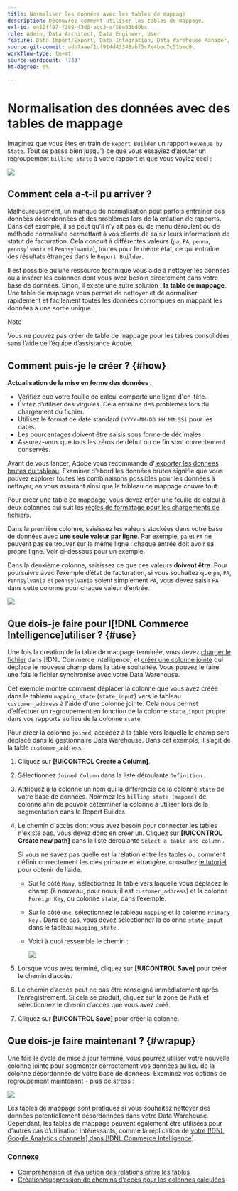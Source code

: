 ```yaml
---
title: Normaliser les données avec les tables de mappage
description: Découvrez comment utiliser les tables de mappage.
exl-id: e452ff87-f298-43d5-acc3-af58e53bd0bc
role: Admin, Data Architect, Data Engineer, User
feature: Data Import/Export, Data Integration, Data Warehouse Manager, Commerce Tables
source-git-commit: adb7aaef1cf914d43348abf5c7e4bec7c51bed0c
workflow-type: tm+mt
source-wordcount: '743'
ht-degree: 0%

---
```


# Normalisation des données avec des tables de mappage

Imaginez que vous êtes en train de `Report Builder` un rapport `Revenue by State`. Tout se passe bien jusqu’à ce que vous essayiez d’ajouter un regroupement `billing state` à votre rapport et que vous voyiez ceci :

![](../../assets/Messy_State_Segments.png)

## Comment cela a-t-il pu arriver ?

Malheureusement, un manque de normalisation peut parfois entraîner des données désordonnées et des problèmes lors de la création de rapports. Dans cet exemple, il se peut qu’il n’y ait pas eu de menu déroulant ou de méthode normalisée permettant à vos clients de saisir leurs informations de statut de facturation. Cela conduit à différentes valeurs (`pa`, `PA`, `penna`, `pennsylvania` et `Pennsylvania`), toutes pour le même état, ce qui entraîne des résultats étranges dans le `Report Builder`.

Il est possible qu’une ressource technique vous aide à nettoyer les données ou à insérer les colonnes dont vous avez besoin directement dans votre base de données. Sinon, il existe une autre solution : **la table de mappage**. Une table de mappage vous permet de nettoyer et de normaliser rapidement et facilement toutes les données corrompues en mappant les données à une sortie unique.

>[!NOTE]
>
>Vous ne pouvez pas créer de table de mappage pour les tables consolidées sans l’aide de l’équipe d’assistance Adobe.

## Comment puis-je le créer ? {#how}

**Actualisation de la mise en forme des données :**

* Vérifiez que votre feuille de calcul comporte une ligne d&#39;en-tête.
* Évitez d’utiliser des virgules. Cela entraîne des problèmes lors du chargement du fichier.
* Utilisez le format de date standard `(YYYY-MM-DD HH:MM:SS)` pour les dates.
* Les pourcentages doivent être saisis sous forme de décimales.
* Assurez-vous que tous les zéros de début ou de fin sont correctement conservés.

Avant de vous lancer, Adobe vous recommande d’[ exporter les données brutes du tableau](../../tutorials/export-raw-data.md). Examiner d’abord les données brutes signifie que vous pouvez explorer toutes les combinaisons possibles pour les données à nettoyer, en vous assurant ainsi que le tableau de mappage couvre tout.

Pour créer une table de mappage, vous devez créer une feuille de calcul à deux colonnes qui suit les [ règles de formatage pour les chargements de fichiers](../../data-analyst/importing-data/connecting-data/using-file-uploader.md).

Dans la première colonne, saisissez les valeurs stockées dans votre base de données avec **une seule valeur par ligne**. Par exemple, `pa` et `PA` ne peuvent pas se trouver sur la même ligne : chaque entrée doit avoir sa propre ligne. Voir ci-dessous pour un exemple.

Dans la deuxième colonne, saisissez ce que ces valeurs **doivent être**. Pour poursuivre avec l’exemple d’état de facturation, si vous souhaitez que `pa`, `PA`, `Pennsylvania` et `pennsylvania` soient simplement `PA`, vous devez saisir `PA` dans cette colonne pour chaque valeur d’entrée.

![](../../assets/Mapping_table_examples.jpg)

## Que dois-je faire pour l[!DNL Commerce Intelligence]utiliser ? {#use}

Une fois la création de la table de mappage terminée, vous devez [charger le fichier](../../data-analyst/importing-data/connecting-data/using-file-uploader.md) dans [!DNL Commerce Intelligence] et [créer une colonne jointe](../../data-analyst/data-warehouse-mgr/calc-column-types.md) qui déplace le nouveau champ dans la table souhaitée. Vous pouvez le faire une fois le fichier synchronisé avec votre Data Warehouse.

Cet exemple montre comment déplacer la colonne que vous avez créée dans le tableau `mapping_state` (`state_input`) vers le tableau `customer_address` à l&#39;aide d&#39;une colonne jointe. Cela nous permet d’effectuer un regroupement en fonction de la colonne `state_input` propre dans vos rapports au lieu de la colonne `state`.

Pour créer la colonne `joined`, accédez à la table vers laquelle le champ sera déplacé dans le gestionnaire Data Warehouse. Dans cet exemple, il s’agit de la table `customer_address`.

1. Cliquez sur **[!UICONTROL Create a Column]**.
1. Sélectionnez `Joined Column` dans la liste déroulante `Definition` .
1. Attribuez à la colonne un nom qui la différencie de la colonne `state` de votre base de données. Nommez les `billing state (mapped)` de colonne afin de pouvoir déterminer la colonne à utiliser lors de la segmentation dans le Report Builder.
1. Le chemin d&#39;accès dont vous avez besoin pour connecter les tables n&#39;existe pas. Vous devez donc en créer un. Cliquez sur **[!UICONTROL Create new path]** dans la liste déroulante `Select a table and column` .

   Si vous ne savez pas quelle est la relation entre les tables ou comment définir correctement les clés primaire et étrangère, consultez [le tutoriel](../../data-analyst/data-warehouse-mgr/create-paths-calc-columns.md) pour obtenir de l’aide.

   * Sur le côté `Many`, sélectionnez la table vers laquelle vous déplacez le champ (à nouveau, pour nous, il est `customer_address`) et la colonne `Foreign Key`, ou colonne `state`, dans l’exemple.
   * Sur le côté `One`, sélectionnez le tableau `mapping` et la colonne `Primary key` . Dans ce cas, vous devez sélectionner la colonne `state_input` dans le tableau `mapping_state` .
   * Voici à quoi ressemble le chemin :

     ![](../../assets/State_Mapping_Path.png)

1. Lorsque vous avez terminé, cliquez sur **[!UICONTROL Save]** pour créer le chemin d’accès.
1. Le chemin d’accès peut ne pas être renseigné immédiatement après l’enregistrement. Si cela se produit, cliquez sur la zone de `Path` et sélectionnez le chemin d’accès que vous avez créé.
1. Cliquez sur **[!UICONTROL Save]** pour créer la colonne.

## Que dois-je faire maintenant ? {#wrapup}

Une fois le cycle de mise à jour terminé, vous pourrez utiliser votre nouvelle colonne jointe pour segmenter correctement vos données au lieu de la colonne désordonnée de votre base de données. Examinez vos options de regroupement maintenant - plus de stress :

![](../../assets/Clean_State_Segments.png)

Les tables de mappage sont pratiques si vous souhaitez nettoyer des données potentiellement désordonnées dans votre Data Warehouse. Cependant, les tables de mappage peuvent également être utilisées pour d’autres cas d’utilisation intéressants, comme la réplication de [votre [!DNL Google Analytics channels] dans [!DNL Commerce Intelligence]](../data-warehouse-mgr/rep-google-analytics-channels.md).

### Connexe

* [Compréhension et évaluation des relations entre les tables](../data-warehouse-mgr/table-relationships.md)
* [Création/suppression de chemins d’accès pour les colonnes calculées](../data-warehouse-mgr/create-paths-calc-columns.md)
